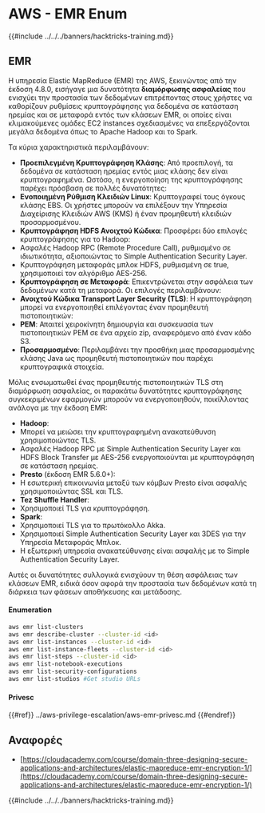 # AWS - EMR Enum

{{#include ../../../banners/hacktricks-training.md}}

## EMR

Η υπηρεσία Elastic MapReduce (EMR) της AWS, ξεκινώντας από την έκδοση 4.8.0, εισήγαγε μια δυνατότητα **διαμόρφωσης ασφαλείας** που ενισχύει την προστασία των δεδομένων επιτρέποντας στους χρήστες να καθορίζουν ρυθμίσεις κρυπτογράφησης για δεδομένα σε κατάσταση ηρεμίας και σε μεταφορά εντός των κλάσεων EMR, οι οποίες είναι κλιμακούμενες ομάδες EC2 instances σχεδιασμένες να επεξεργάζονται μεγάλα δεδομένα όπως το Apache Hadoop και το Spark.

Τα κύρια χαρακτηριστικά περιλαμβάνουν:

- **Προεπιλεγμένη Κρυπτογράφηση Κλάσης**: Από προεπιλογή, τα δεδομένα σε κατάσταση ηρεμίας εντός μιας κλάσης δεν είναι κρυπτογραφημένα. Ωστόσο, η ενεργοποίηση της κρυπτογράφησης παρέχει πρόσβαση σε πολλές δυνατότητες:
- **Ενοποιημένη Ρύθμιση Κλειδιών Linux**: Κρυπτογραφεί τους όγκους κλάσης EBS. Οι χρήστες μπορούν να επιλέξουν την Υπηρεσία Διαχείρισης Κλειδιών AWS (KMS) ή έναν προμηθευτή κλειδιών προσαρμοσμένου.
- **Κρυπτογράφηση HDFS Ανοιχτού Κώδικα**: Προσφέρει δύο επιλογές κρυπτογράφησης για το Hadoop:
- Ασφαλές Hadoop RPC (Remote Procedure Call), ρυθμισμένο σε ιδιωτικότητα, αξιοποιώντας το Simple Authentication Security Layer.
- Κρυπτογράφηση μεταφοράς μπλοκ HDFS, ρυθμισμένη σε true, χρησιμοποιεί τον αλγόριθμο AES-256.
- **Κρυπτογράφηση σε Μεταφορά**: Επικεντρώνεται στην ασφάλεια των δεδομένων κατά τη μεταφορά. Οι επιλογές περιλαμβάνουν:
- **Ανοιχτού Κώδικα Transport Layer Security (TLS)**: Η κρυπτογράφηση μπορεί να ενεργοποιηθεί επιλέγοντας έναν προμηθευτή πιστοποιητικών:
- **PEM**: Απαιτεί χειροκίνητη δημιουργία και συσκευασία των πιστοποιητικών PEM σε ένα αρχείο zip, αναφερόμενο από έναν κάδο S3.
- **Προσαρμοσμένο**: Περιλαμβάνει την προσθήκη μιας προσαρμοσμένης κλάσης Java ως προμηθευτή πιστοποιητικών που παρέχει κρυπτογραφικά στοιχεία.

Μόλις ενσωματωθεί ένας προμηθευτής πιστοποιητικών TLS στη διαμόρφωση ασφαλείας, οι παρακάτω δυνατότητες κρυπτογράφησης συγκεκριμένων εφαρμογών μπορούν να ενεργοποιηθούν, ποικίλλοντας ανάλογα με την έκδοση EMR:

- **Hadoop**:
- Μπορεί να μειώσει την κρυπτογραφημένη ανακατεύθυνση χρησιμοποιώντας TLS.
- Ασφαλές Hadoop RPC με Simple Authentication Security Layer και HDFS Block Transfer με AES-256 ενεργοποιούνται με κρυπτογράφηση σε κατάσταση ηρεμίας.
- **Presto** (έκδοση EMR 5.6.0+):
- Η εσωτερική επικοινωνία μεταξύ των κόμβων Presto είναι ασφαλής χρησιμοποιώντας SSL και TLS.
- **Tez Shuffle Handler**:
- Χρησιμοποιεί TLS για κρυπτογράφηση.
- **Spark**:
- Χρησιμοποιεί TLS για το πρωτόκολλο Akka.
- Χρησιμοποιεί Simple Authentication Security Layer και 3DES για την Υπηρεσία Μεταφοράς Μπλοκ.
- Η εξωτερική υπηρεσία ανακατεύθυνσης είναι ασφαλής με το Simple Authentication Security Layer.

Αυτές οι δυνατότητες συλλογικά ενισχύουν τη θέση ασφάλειας των κλάσεων EMR, ειδικά όσον αφορά την προστασία των δεδομένων κατά τη διάρκεια των φάσεων αποθήκευσης και μετάδοσης.

#### Enumeration
```bash
aws emr list-clusters
aws emr describe-cluster --cluster-id <id>
aws emr list-instances --cluster-id <id>
aws emr list-instance-fleets --cluster-id <id>
aws emr list-steps --cluster-id <id>
aws emr list-notebook-executions
aws emr list-security-configurations
aws emr list-studios #Get studio URLs
```
#### Privesc

{{#ref}}
../aws-privilege-escalation/aws-emr-privesc.md
{{#endref}}

## Αναφορές

- [https://cloudacademy.com/course/domain-three-designing-secure-applications-and-architectures/elastic-mapreduce-emr-encryption-1/](https://cloudacademy.com/course/domain-three-designing-secure-applications-and-architectures/elastic-mapreduce-emr-encryption-1/)

{{#include ../../../banners/hacktricks-training.md}}
